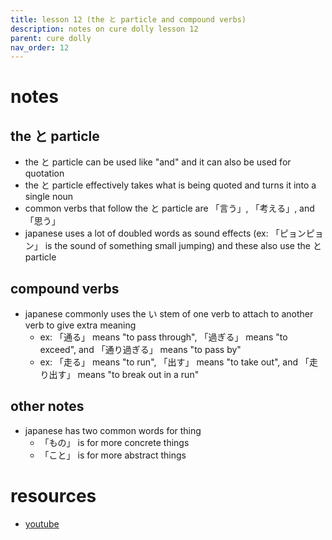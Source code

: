 ```yaml
---
title: lesson 12 (the と particle and compound verbs)
description: notes on cure dolly lesson 12
parent: cure dolly
nav_order: 12
---
```

# notes
## the と particle
- the と particle can be used like "and" and it can also be used for quotation
- the と particle effectively takes what is being quoted and turns it into a single noun
- common verbs that follow the と particle are 「言う」, 「考える」, and 「思う」
- japanese uses a lot of doubled words as sound effects (ex: 「ピョンピョン」 is the sound of something small jumping) and these also use the と particle
## compound verbs
- japanese commonly uses the い stem of one verb to attach to another verb to give extra meaning
	- ex: 「通る」 means "to pass through", 「過ぎる」 means "to exceed", and 「通り過ぎる」 means "to pass by"
	- ex: 「走る」 means "to run", 「出す」 means "to take out", and 「走り出す」 means "to break out in a run"
## other notes
- japanese has two common words for thing
	- 「もの」 is for more concrete things
	- 「こと」 is for more abstract things
# resources
- [youtube](https://www.youtube.com/watch?v=7dYT6Xf1BkA)